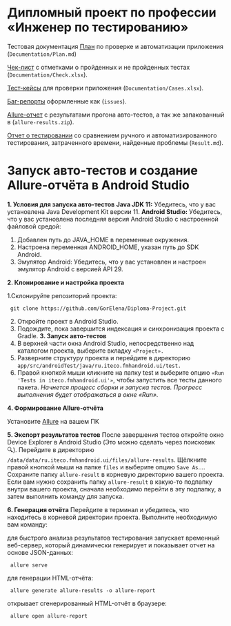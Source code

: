 # **Дипломный проект по профессии «Инженер по тестированию»**

Тестовая документация
[План](https://github.com/GorElena/Diploma-Project/blob/main/Documentation/Plan.md) по проверке и автоматизации приложения (`Documentation/Plan.md`)

[Чек-лист](https://github.com/GorElena/Diploma-Project/blob/main/Documentation/Check.xlsx) c отметками о пройденных и не пройденных тестах (`Documentation/Check.xlsx`).

[Тест-кейсы](https://github.com/GorElena/Diploma-Project/blob/main/Documentation/Cases.xlsx) для проверки приложения (`Documentation/Cases.xlsx`).

[Баг-репорты](https://github.com/GorElena/Diploma-Project/issues) оформленные как (`issues`).

[Allure-отчет](https://github.com/GorElena/Diploma-Project/blob/main/Documentation/allure-results.zip) с результатами прогона авто-тестов, а так же запакованный в (`allure-results.zip`).

[Отчет о тестировании](https://github.com/GorElena/Diploma-Project/blob/main/Documentation/Result.md) со сравнением ручного и автоматизированного тестирования, затраченного времени, найденные проблемы (`Result.md`).



# **Запуск авто-тестов и создание Allure-отчёта в Android Studio**
**1. Условия для запуска авто-тестов**
**Java JDK 11:** Убедитесь, что у вас установлена Java Development Kit версии 11.
**Android Studio:** Убедитесь, что у вас установлена последняя версия Android Studio с настроенной файловой средой:
1. Добавлен путь до JAVA_HOME в переменные окружения.
2. Настроена переменная ANDROID_HOME, указан путь до SDK Android.
3. Эмулятор Android: Убедитесь, что у вас установлен и настроен эмулятор Android с версией API 29.

**2. Клонирование и настройка проекта**

  1.Склонируйте репозиторий проекта:

   ```
    git clone https://github.com/GorElena/Diploma-Project.git

   ```
 2. Откройте проект в Android Studio.
 3. Подождите, пока завершится индексация и синхронизация проекта с Gradle.
**3. Запуск авто-тестов**
 1. В верхней части окна Android Studio, непосредственно над каталогом проекта, выберите вкладку `«Project».`
 2. Разверните структуру проекта и перейдите в директорию `app/src/androidTest/java/ru.iteco.fmhandroid.ui/test.`
 3. Правой кнопкой мыши кликните на папку test и выберите опцию `«Run 'Tests in iteco.fmhandroid.ui'»`, чтобы запустить все тесты данного пакета.
 _Начнется процесс сборки и запуска тестов._
 _Прогресс выполнения будет отображаться в окне «Run»._

**4. Формирование Allure-отчёта**

 Установите [Allure](https://allurereport.org/docs/install/) на вашем ПК
 
**5. Экспорт результатов тестов**
После завершения тестов откройте окно Device Explorer в Android Studio (Это можно сделать через поисковик 🔍).
Перейдите в директорию `/data/data/ru.iteco.fmhandroid.ui/files/allure-results`.
Щёлкните правой кнопкой мыши на папке `files` и выберите опцию `Save As`....
Сохраните папку `allure-result` в корневую директорию вашего проекта.
Если вам нужно сохранить папку `allure-result` в какую-то подпапку внутри вашего проекта, сначала необходимо перейти в эту подпапку, а затем выполнить команду для запуска.

**6. Генерация отчёта**
Перейдите в терминал и убедитесь, что находитесь в корневой директории проекта.
Выполните необходимую вам команду:

  
  
  для быстрого анализа результатов тестирования
    запускает временный веб-сервер, который динамически генерирует и показывает отчет на основе JSON-данных:
 ```
  allure serve
 ```

 для генерации HTML-отчёта:
  
 ```
  allure generate allure-results -o allure-report
 ```

 открывает сгенерированный HTML-отчёт в браузере:
    
```  
 allure open allure-report
```

